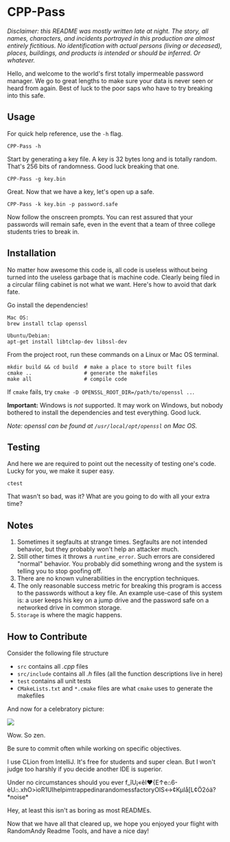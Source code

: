 CPP-Pass
========

_Disclaimer: this README was mostly written late at night. The story, all names, characters, and incidents portrayed in this production are almost entirely fictitious. No identification with actual persons (living or deceased), places, buildings, and products is intended or should be inferred. Or whatever._

Hello, and welcome to the world's first totally impermeable password manager. We go to great lengths to make sure your data is never seen or heard from again. Best of luck to the poor saps who have to try breaking into this safe.

Usage
-----

For quick help reference, use the `-h` flag.

    CPP-Pass -h

Start by generating a key file. A key is 32 bytes long and is totally random. That's 256 bits of randomness. Good luck breaking that one.

    CPP-Pass -g key.bin

Great. Now that we have a key, let's open up a safe.

    CPP-Pass -k key.bin -p password.safe

Now follow the onscreen prompts. You can rest assured that your passwords will remain safe, even in the event that a team of three college students tries to break in.

Installation
------------

No matter how awesome this code is, all code is useless without being turned into the useless garbage that is machine code. Clearly being filed in a circular filing cabinet is not what we want. Here's how to avoid that dark fate.

Go install the dependencies!

    Mac OS:
    brew install tclap openssl
    
    Ubuntu/Debian:
    apt-get install libtclap-dev libssl-dev

From the project root, run these commands on a Linux or Mac OS terminal.

    mkdir build && cd build  # make a place to store built files
    cmake ..                 # generate the makefiles
    make all                 # compile code

If `cmake` fails, try `cmake -D OPENSSL_ROOT_DIR=/path/to/openssl ..`.

**Important:** Windows is _not_ supported. It may work on Windows, but nobody bothered to install the dependencies and test everything. Good luck.

_Note: openssl can be found at `/usr/local/opt/openssl` on Mac OS._

Testing
-------

And here we are required to point out the necessity of testing one's code. Lucky for you, we make it super easy.

    ctest

That wasn't so bad, was it? What are you going to do with all your extra time?

Notes
-----

1. Sometimes it segfaults at strange times. Segfaults are not intended behavior, but they probably won't help an attacker much.
1. Still other times it throws a `runtime_error`. Such errors are considered "normal" behavior. You probably did something wrong and the system is telling you to stop goofing off.
1. There are no known vulnerabilities in the encryption techniques.
1. The only reasonable success metric for breaking this program is access to the passwords without a key file. An example use-case of this system is: a user keeps his key on a jump drive and the password safe on a networked drive in common storage.
1. `Storage` is where the magic happens.

How to Contribute
-----------------

Consider the following file structure

* `src` contains all _.cpp_ files
* `src/include` contains all _.h_ files (all the function descriptions live in here)
* `test` contains all unit tests
* `CMakeLists.txt` and `*.cmake` files are what `cmake` uses to generate the makefiles

And now for a celebratory picture:

![](http://static1.gamespot.com/uploads/original/324/3246309/2944516-4166708851-Comme.jpg)

Wow. So zen.

Be sure to commit often while working on specific objectives.

I use CLion from IntelliJ. It's free for students and super clean. But I won't judge too harshly if you decide another IDE is superior.

Under no circumstances should you ever f_îU¡«êI♥{E↑e⌂6-èU⌂.xhO>ìoR1UIhelpimtrappedinarandomessfactoryOIS↔¢KµIå[L¢Ö2óä? \*noise\*

Hey, at least this isn't as boring as most READMEs.

Now that we have all that cleared up, we hope you enjoyed your flight with RandomAndy Readme Tools, and have a nice day!
